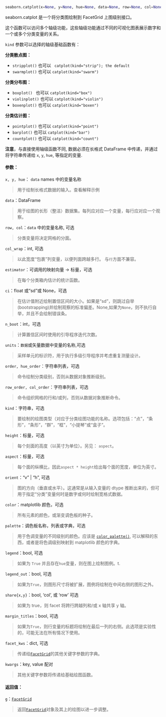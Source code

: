 ```python
seaborn.catplot(x=None, y=None, hue=None, data=None, row=None, col=None, col_wrap=None, estimator=<function mean>, ci=95, n_boot=1000, units=None, order=None, hue_order=None, row_order=None, col_order=None, kind='strip', height=5, aspect=1, orient=None, color=None, palette=None, legend=True, legend_out=True, sharex=True, sharey=True, margin_titles=False, facet_kws=None, **kwargs)
```

seaborn.catplot 是一个将分类图绘制到 FacetGrid 上图级别接口。

这个函数可以访问多个轴级功能，这些轴级功能通过不同的可视化图表展示数字和一个或多个分类变量的关系。

`kind` 参数可以选择的轴级基础函数有：

**分类散点图：**

- `stripplot()`  也可以 ` catplot(kind="strip"); the default`
- `swarmplot()`  也可以  `catplot(kind="swarm")`

**分类分布图：**

- `boxplot() `  也可以  `catplot(kind="box")`
- `violinplot()`  也可以  `catplot(kind="violin")`
- `boxenplot()`  也可以  `catplot(kind="boxen")`

**分类估计图：**
- `pointplot()`  也可以  `catplot(kind="point")`
- `barplot()`  也可以 `catplot(kind="bar")`
- `countplot()`   也可以   `catplot(kind="count")`

**注意**，与直接使用轴级函数不同, 数据必须在长格式 DataFrame 中传递，并通过将字符串传递给 `x`, `y`, `hue`, 等指定的变量.

#### 参数：

`x, y, hue`： `data` names 中的变量名称

> 用于绘制长格式数据的输入。查看解释示例

`data`：DataFrame

> 用于绘图的长形（整洁）数据集。每列应对应一个变量，每行应对应一个观察。

`row, col`：`data` 中的变量名称, 可选

> 分类变量将决定网格的分面。

`col_wrap`：int, 可选

> 以此宽度“包裹”列变量，以便列面跨越多行。 与`行`方面不兼容。

`estimator`：可调用的映射向量 -> 标量，可选

> 在每个分类箱内估计的统计函数。

`ci`：float 或“sd”或 None，可选

> 在估计值附近绘制置信区间的大小。如果是“sd”，则跳过自举(bootstrapping)并绘制观察的标准偏差。None,如果为`None`，则不执行自举，并且不会绘制错误条。

`n_boot`：int，可选

> 计算置信区间时使用的引导程序迭代次数。

`units`：`数据`或矢量数据中变量的名称,可选

> 采样单元的标识符，用于执行多级引导程序并考虑重复测量设计。

`order, hue_order`：字符串列表，可选

> 命令绘制分类级别，否则从数据对象推断级别。

`row_order, col_order`：字符串列表，可选

> 命令组织网格的行和/或列，否则从数据对象推断命令。

`kind`：字符串，可选

> 要绘制的绘图类型（对应于分类绘图功能的名称。选项包括：“点”，“条形”，“条形”，“群”，“框”，“小提琴”或“盒子”。

`height`：标量，可选

> 每个刻面的高度（以英寸为单位）。另见： `aspect`。

`aspect`：标量，可选

> 每个面的纵横比，因此`aspect * height`给出每个面的宽度，单位为英寸。

`orient`：“v” | “h”, 可选

> 图的方向（垂直或水平）。这通常是从输入变量的 dtype 推断出来的，但可用于指定“分类”变量何时是数字或何时绘制宽格式数据。

`color`：matplotlib 颜色，可选

> 所有元素的颜色，或渐变调色板的种子。

`palette`：调色板名称，列表或字典，可选

> 用于色调变量的不同级别的颜色。应该是 [`color_palette()`](https://seaborn.apachecn.org/#/seaborn.color_palette.html?id=seaborn.color_palette), 可以解释的东西，或者是将色调级别映射到 matplotlib 颜色的字典。

`legend`：bool, 可选

> 如果为 `True` 并且存在`hue`变量，则在图上绘制图例。t.

`legend_out`：bool, 可选

> 如果为`True`，则图形尺寸将被扩展，图例将绘制在中间右侧的图形之外。

`share{x,y}`：bool, ‘col’, 或 ‘row’ 可选

> 如果为 true，则 facet 将跨行跨越列和/或 x 轴共享 y 轴。

`margin_titles`：bool, 可选

> 如果为`True`，则行变量的标题将绘制在最后一列的右侧。此选项是实验性的，可能无法在所有情况下使用。

`facet_kws`：dict, 可选

> 传递给[`FacetGrid`](https://seaborn.apachecn.org/#/seaborn.FacetGrid.html?id=seaborn.facetgrid)的其他关键字参数的字典。

`kwargs`：key, value 配对

> 其他关键字参数将传递给基础绘图函数。

#### 返回值：

`g`：[`FacetGrid`](https://seaborn.apachecn.org/#/seaborn.FacetGrid.html?id=seaborn.facetgrid)

> 返回[`FacetGrid`](https://seaborn.apachecn.org/#/seaborn.FacetGrid.html?id=seaborn.facetgrid)对象及其上的绘图以进一步调整。